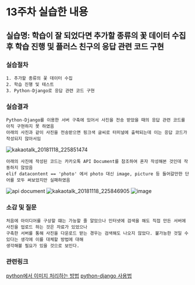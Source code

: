 # 13주차 실습한 내용

## 실습명: 학습이 잘 되었다면 추가할 종류의 꽃 데이터 수집 후 학습 진행 및 플러스 친구의 응답 관련 코드 구현

### 실습절차
```
1. 추가할 종류의 꽃 데이터 수집
2. 학습 진행 및 테스트
3. Python-Django로 응답 관련 코드 구현
```

### 실습결과
```
Python-Django를 이용한 서버 구축에 있어서 사진을 전송 받았을 때의 응답 관련 코드를 아직 구현하지 못 하였음
아래의 사진과 같이 사진을 전송받으면 핑크색 글씨로 터미널에 출력되는데 이는 응답 코드가 작성되지 않아서임
```
![kakaotalk_20181118_225851474](https://user-images.githubusercontent.com/43947747/48673762-28f49f80-eb88-11e8-87e4-7e7432e153f8.jpg)
```
아래의 사진에 작성된 코드는 카카오톡 API Document를 참조하여 혼자 작성해본 것인데 작동하지 않았음
elif datacontent == 'photo' 에서 photo 대신 image, picture 등 들어갈만한 단어를 모두 써보았지만 실패하였음
```
![api document](https://user-images.githubusercontent.com/43947747/48673779-678a5a00-eb88-11e8-9bef-8c1543ec4ee3.PNG)
![kakaotalk_20181118_225846905](https://user-images.githubusercontent.com/43947747/48673770-4b86b880-eb88-11e8-9fc7-f09537648262.jpg)
![image](https://user-images.githubusercontent.com/43947747/48673816-d2d42c00-eb88-11e8-926f-b24a78bb44db.png)

### 소감 및 질문
```
처음에 아이디어를 구상할 떄는 가능할 줄 알았으나 인터넷에 검색을 해도 직접 만든 서버에 사진을 업로드 하는 것은 자료가 있었으나
구축한 서버를 통해 사진을 다운로드 받는 경우는 검색해도 나오지 않았다. 불가능한 것일 수 있다는 생각에 이를 대체할 방법에 대해
생각해볼 필요가 있을 것으로 보인다.
```

### 관련링크
[python에서 이미지 처리하는 방법](https://www.youtube.com/watch?v=6Qs3wObeWwc)
[python-django 사용법](https://tutorial.djangogirls.org/ko/)
